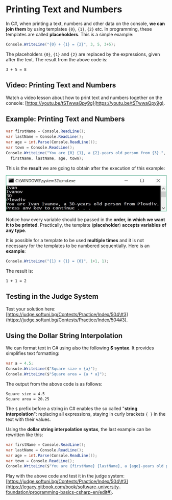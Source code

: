 # Printing Text and Numbers

In C\#, when printing a text, numbers and other data on the console, **we can join them** by using templates `{0}`, `{1}`, `{2}` etc. In programming, these templates are called **placeholders**. This is a simple example:

```csharp
Console.WriteLine("{0} + {1} = {2}", 3, 5, 3+5);
```

The placeholders `{0}`, `{1}` and `{2}` are replaced by the expressions, given after the text. The result from the above code is:

```
3 + 5 = 8
```

## Video: Printing Text and Numbers

Watch a video lesson about how to print text and numbers together on the console: [https://youtu.be/tSTwwaQpy9g](https://youtu.be/tSTwwaQpy9g).

## Example: Printing Text and Numbers

```csharp
var firstName = Console.ReadLine();
var lastName = Console.ReadLine();
var age = int.Parse(Console.ReadLine());
var town = Console.ReadLine();
Console.WriteLine("You are {0} {1}, a {2}-years old person from {3}.",
  firstName, lastName, age, town);
```

This is the **result** we are going to obtain after the execution of this example:

![](/assets/chapter-2-images/00.Placeholders-01.jpg)

Notice how every variable should be passed in the **order, in which we want it to be printed**. Practically, the template \(**placeholder**\) **accepts variables of any type**.

It is possible for a template to be used **multiple times** and it is not necessary for the templates to be numbered sequentially. Here is an **example**:

```csharp
Console.WriteLine("{1} + {1} = {0}", 1+1, 1);
```

The result is:

```
1 + 1 = 2
```

## Testing in the Judge System

Test your solution here: [https://judge.softuni.bg/Contests/Practice/Index/504\#3](https://judge.softuni.bg/Contests/Practice/Index/504#3).

## Using the Dollar String Interpolation

We can format text in C\# using also the following **$ syntax**. It provides simplifies text formatting:

```csharp
var a = 4.5;
Console.WriteLine($"Square size = {a}");
Console.WriteLine($"Square area = {a * a}");
```

The output from the above code is as follows:

```
Square size = 4.5
Square area = 20.25
```

The `$` prefix before a string in C\# enables the so called "**string interpolation**": replacing all expressions, staying in curly brackets `{ }` in the text with their values.

Using the **dollar string interpolation syntax**, the last example can be rewritten like this:

```csharp
var firstName = Console.ReadLine();
var lastName = Console.ReadLine();
var age = int.Parse(Console.ReadLine());
var town = Console.ReadLine();
Console.WriteLine($"You are {firstName} {lastName}, a {age}-years old person from {town}.");
```

Play with the above code and test it in the judge system: [https://judge.softuni.bg/Contests/Practice/Index/504\#3](https://legacy.gitbook.com/book/software-university-foundation/programming-basics-csharp-en/edit#).

